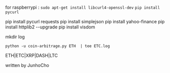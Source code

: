 for raspberrypi : `sudo apt-get install libcurl4-openssl-dev`
`pip install pycurl`

pip install pycurl requests
pip install simplejson
pip install yahoo-finance
pip install httplib2 --upgrade
pip install visdom

mkdir log

`python -u coin-arbitrage.py ETH  | tee ETC.log `

ETH|ETC|XRP|DASH|LTC

written by JunhoCho
